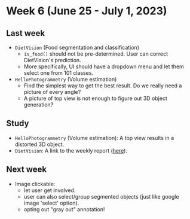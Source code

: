 # Week 6 (June 25 - July 1, 2023)

## Last week

- `DietVision` (Food segmentation and classification)
  - `is_food()` should not be pre-determined. User can correct DietVision's prediction. 
  - More specifically, UI should have a dropdown menu and let them select one from 101 classes.
- `HelloPhotogrammetry` (Volume estimation)
  - Find the simplest way to get the best result. Do we really need a picture of every angle?
  - A picture of top view is not enough to figure out 3D object generation?

## Study

- `HelloPhotogrammetry` (Volume estimation): A top view results in a distorted 3D object. 
- `DietVision`: A link to the weekly report ([here](./report/week6_report.md)).


## Next week

- Image clickable:
  - let user get involved.
  - user can also select/group segmented objects (just like google image 'select' option).
  - opting out "gray out" annotation!
